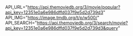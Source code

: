 API_URL="https://api.themoviedb.org/3/movie/popular?api_key=12351e0a6e986dffd037f9e5d2d739d3"
API_IMG="https://image.tmdb.org/t/p/w500/"
API_SEARCH="https://api.themoviedb.org/3/search/movie?api_key=12351e0a6e986dffd037f9e5d2d739d3&query"
